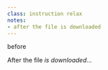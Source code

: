 ```yaml
---
class: instruction relax
notes:
- after the file is downloaded
---
```


<span class='tag'>before</span>


After the file *is downloaded*&hellip;